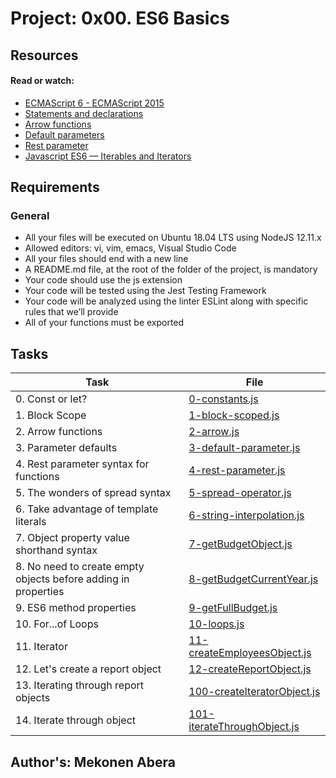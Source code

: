 # Project: 0x00. ES6 Basics

## Resources

#### Read or watch:

* [ECMAScript 6 - ECMAScript 2015](https://intranet.alxswe.com/rltoken/NW1dFLFExQ12_hD8yvkV3A)
* [Statements and declarations](https://intranet.alxswe.com/rltoken/sroRUsUvOZV28V99MHDenw)
* [Arrow functions](https://intranet.alxswe.com/rltoken/N2WLylppCtkkX3YFFtyUHw)
* [Default parameters](https://intranet.alxswe.com/rltoken/kbw9gMO6sdeOKAY23SYVgA)
* [Rest parameter](https://intranet.alxswe.com/rltoken/erZfCvacuGVk9z1CQlJvYQ)
* [Javascript ES6 — Iterables and Iterators](https://intranet.alxswe.com/rltoken/6K1LiFGLdOm59eC6s7-LBw)

## Requirements
### General
* All your files will be executed on Ubuntu 18.04 LTS using NodeJS 12.11.x
* Allowed editors: vi, vim, emacs, Visual Studio Code
* All your files should end with a new line
* A README.md file, at the root of the folder of the project, is mandatory
* Your code should use the js extension
* Your code will be tested using the Jest Testing Framework
* Your code will be analyzed using the linter ESLint along with specific rules that we’ll provide
* All of your functions must be exported
## Tasks

| Task | File |
| ---- | ---- |
| 0. Const or let? | [0-constants.js](./0-constants.js) |
| 1. Block Scope | [1-block-scoped.js](./1-block-scoped.js) |
| 2. Arrow functions | [2-arrow.js](./2-arrow.js) |
| 3. Parameter defaults | [3-default-parameter.js](./3-default-parameter.js) |
| 4. Rest parameter syntax for functions | [4-rest-parameter.js](./4-rest-parameter.js) |
| 5. The wonders of spread syntax | [5-spread-operator.js](./5-spread-operator.js) |
| 6. Take advantage of template literals | [6-string-interpolation.js](./6-string-interpolation.js) |
| 7. Object property value shorthand syntax | [7-getBudgetObject.js](./7-getBudgetObject.js) |
| 8. No need to create empty objects before adding in properties | [8-getBudgetCurrentYear.js](./8-getBudgetCurrentYear.js) |
| 9. ES6 method properties | [9-getFullBudget.js](./9-getFullBudget.js) |
| 10. For...of Loops | [10-loops.js](./10-loops.js) |
| 11. Iterator | [11-createEmployeesObject.js](./11-createEmployeesObject.js) |
| 12. Let's create a report object | [12-createReportObject.js](./12-createReportObject.js) |
| 13. Iterating through report objects | [100-createIteratorObject.js](./100-createIteratorObject.js) |
| 14. Iterate through object | [101-iterateThroughObject.js](./101-iterateThroughObject.js) |

## Author's: Mekonen Abera

